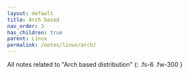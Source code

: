 ```yaml
---
layout: default
title: Arch based
nav_order: 3
has_children: true
parent: Linux
permalink: /notes/linux/arch/
---
```


All notes related to "Arch based distribution"
{: .fs-6 .fw-300 }


